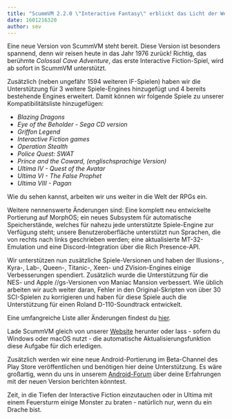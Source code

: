 ```yaml
---
title: "ScummVM 2.2.0 \"Interactive Fantasy\" erblickt das Licht der Welt"
date: 1601216320
author: sev
---
```


Eine neue Version von ScummVM steht bereit. Diese Version ist besonders spannend, denn wir reisen heute in das Jahr 1976 zurück! Richtig, das berühmte _Colossal Cave Adventure_, das erste Interactive Fiction-Spiel, wird ab sofort in ScummVM unterstützt.

Zusätzlich (neben ungefähr 1594 weiteren IF-Spielen) haben wir die Unterstützung für 3 weitere Spiele-Engines hinzugefügt und 4 bereits bestehende Engines erweitert. Damit können wir folgende Spiele zu unserer Kompatibilitätsliste hinzugefügen:

* _Blazing Dragons_
* _Eye of the Beholder - Sega CD version_
* _Griffon Legend_
* _Interactive Fiction games_
* _Operation Stealth_
* _Police Quest: SWAT_
* _Prince and the Coward, (englischsprachige Version)_
* _Ultima IV - Quest of the Avatar_
* _Ultima VI - The False Prophet_
* _Ultima VIII - Pagan_

Wie du sehen kannst, arbeiten wir uns weiter in die Welt der RPGs ein.

Weitere nennenswerte Änderungen sind: Eine komplett neu entwickelte Portierung auf MorphOS; ein neues Subsystem für automatische Speicherstände, welches für nahezu jede unterstützte Spiele-Engine zur Verfügung steht; unsere Benutzeroberfläche unterstützt nun Sprachen, die von rechts nach links geschrieben werden; eine aktualisierte MT-32-Emulation und eine Discord-Integration über die Rich Presence-API.

Wir unterstützen nun zusätzliche Spiele-Versionen und haben der Illusions-, Kyra-, Lab-, Queen-, Titanic-, Xeen- und ZVision-Engines einige Verbesserungen spendiert. Zusätzlich wurde die Unterstützung für die NES- und Apple //gs-Versionen von Maniac Mansion verbessert. Wie üblich arbeiten wir auch weiter daran, Fehler in den Original-Skripten von über 30 SCI-Spielen zu korrigieren und haben für diese Spiele auch die Unterstützung für einen Roland D-110-Soundtrack entwickelt.

Eine umfangreiche Liste aller Änderungen findest du [hier](https://raw.githubusercontent.com/scummvm/scummvm/v2.2.0/doc/de/NEUES.md).

Lade ScummVM gleich von unserer [Website](https://www.scummvm.org/downloads) herunter oder lass - sofern du Windows oder macOS nutzt - die automatische Aktualisierungsfunktion diese Aufgabe für dich erledigen.

Zusätzlich werden wir eine neue Android-Portierung im Beta-Channel des Play Store veröffentlichen und benötigen hier deine Unterstützung. Es wäre großartig, wenn du uns in unserem [Android-Forum](https://forums.scummvm.org/viewforum.php?f=17) über deine Erfahrungen mit der neuen Version berichten könntest.

Zeit, in die Tiefen der Interactive Fiction einzutauchen oder in Ultima mit einem Feuersturm einige Monster zu braten - natürlich nur, wenn du ein Drache bist.
